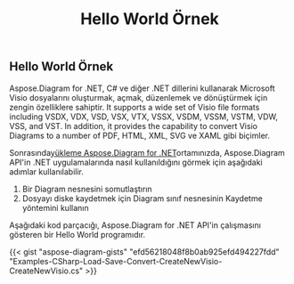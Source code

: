 ﻿---
title: Hello World Örnek
type: docs
weight: 90
url: /tr/net/hello-world-example/
description: Bu sayfada, Aspose.Diagram kitaplığı ile merhaba dünya örneğinin nasıl oluşturulacağı açıklanmaktadır.
---
## **Hello World Örnek**
Aspose.Diagram for .NET, C# ve diğer .NET dillerini kullanarak Microsoft Visio dosyalarını oluşturmak, açmak, düzenlemek ve dönüştürmek için zengin özelliklere sahiptir. It supports a wide set of Visio file formats including VSDX, VDX, VSD, VSX, VTX, VSSX, VSDM, VSSM, VSTM, VDW, VSS, and VST. In addition, it provides the capability to convert Visio Diagrams to a number of PDF, HTML, XML, SVG ve XAML gibi biçimler.

Sonrasında[yükleme Aspose.Diagram for .NET](/diagram/tr/net/installation/)ortamınızda, Aspose.Diagram API'in .NET uygulamalarında nasıl kullanıldığını görmek için aşağıdaki adımlar kullanılabilir.

1. Bir Diagram nesnesini somutlaştırın
1. Dosyayı diske kaydetmek için Diagram sınıf nesnesinin Kaydetme yöntemini kullanın

Aşağıdaki kod parçacığı, Aspose.Diagram for .NET API'in çalışmasını gösteren bir Hello World programıdır.

{{< gist "aspose-diagram-gists" "efd56218048f8b0ab925efd494227fdd" "Examples-CSharp-Load-Save-Convert-CreateNewVisio-CreateNewVisio.cs" >}}




